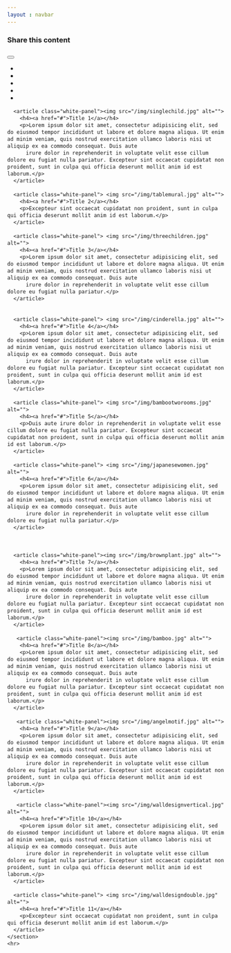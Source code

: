 ```yaml
---
layout : navbar
---
```


<link href="//netdna.bootstrapcdn.com/font-awesome/4.1.0/css/font-awesome.min.css" rel="stylesheet">
<div class="container">
  <div class="row mobile-social-share">
        <div class="col-md-9">
                <h3>Share this content</h3>
            </div>
            <div id="socialHolder" class="col-md-3">
            <div id="socialShare" class="btn-group share-group">
                    <a data-toggle="dropdown" class="btn btn-info">
                         <i class="fa fa-share-alt fa-inverse"></i>
                    </a>
            <button href="#" data-toggle="dropdown" class="btn btn-info dropdown-toggle share">
              <span class="caret"></span>
            </button>
            <ul class="dropdown-menu">
                <li>
                  <a data-original-title="Twitter" rel="tooltip"  href="#" class="btn btn-twitter" data-placement="left">
                <i class="fa fa-twitter"></i>
              </a>
              </li>
              <li>
                <a data-original-title="Facebook" rel="tooltip"  href="#" class="btn btn-facebook" data-placement="left">
               <div class="fb-share-button" data-href="https://developers.facebook.com/docs/plugins/" data-layout="button_count"></div>
              </a>
              </li>         
              <li>
                <a data-original-title="Google+" rel="tooltip"  href="#" class="btn btn-google" data-placement="left">
                <i class="fa fa-google-plus"></i>
              </a>
              </li>
                <li>
                <a data-original-title="LinkedIn" rel="tooltip"  href="#" class="btn btn-linkedin" data-placement="left">
                <i class="fa fa-linkedin"></i>
              </a>
              </li>
              <li>
                <a data-original-title="Pinterest" rel="tooltip"  class="btn btn-pinterest" data-placement="left">
                <i class="fa fa-pinterest"></i>
              </a>
              </li>
                        <li>
                <a  data-original-title="Email" rel="tooltip" class="btn btn-mail" data-placement="left">
                <i class="fa fa-envelope"></i>
              </a>
              </li>
                    </ul>
          </div>
            </div>
        </div>
  </div>
</div>

<!--Pintrest Tiles -->

<div class="container">
  <div class="row">
    <section id="pinBoot">

      <article class="white-panel"><img src="/img/singlechild.jpg" alt="">
        <h4><a href="#">Title 1</a></h4>
        <p>Lorem ipsum dolor sit amet, consectetur adipisicing elit, sed do eiusmod tempor incididunt ut labore et dolore magna aliqua. Ut enim ad minim veniam, quis nostrud exercitation ullamco laboris nisi ut aliquip ex ea commodo consequat. Duis aute
          irure dolor in reprehenderit in voluptate velit esse cillum dolore eu fugiat nulla pariatur. Excepteur sint occaecat cupidatat non proident, sunt in culpa qui officia deserunt mollit anim id est laborum.</p>
      </article>

      <article class="white-panel"> <img src="/img/tablemural.jpg" alt="">
        <h4><a href="#">Title 2</a></h4>
        <p>Excepteur sint occaecat cupidatat non proident, sunt in culpa qui officia deserunt mollit anim id est laborum.</p>
      </article>

      <article class="white-panel"> <img src="/img/threechildren.jpg" alt="">
        <h4><a href="#">Title 3</a></h4>
        <p>Lorem ipsum dolor sit amet, consectetur adipisicing elit, sed do eiusmod tempor incididunt ut labore et dolore magna aliqua. Ut enim ad minim veniam, quis nostrud exercitation ullamco laboris nisi ut aliquip ex ea commodo consequat. Duis aute
          irure dolor in reprehenderit in voluptate velit esse cillum dolore eu fugiat nulla pariatur.</p>
      </article>


      <article class="white-panel"> <img src="/img/cinderella.jpg" alt="">
        <h4><a href="#">Title 4</a></h4>
        <p>Lorem ipsum dolor sit amet, consectetur adipisicing elit, sed do eiusmod tempor incididunt ut labore et dolore magna aliqua. Ut enim ad minim veniam, quis nostrud exercitation ullamco laboris nisi ut aliquip ex ea commodo consequat. Duis aute
          irure dolor in reprehenderit in voluptate velit esse cillum dolore eu fugiat nulla pariatur. Excepteur sint occaecat cupidatat non proident, sunt in culpa qui officia deserunt mollit anim id est laborum.</p>
      </article>

      <article class="white-panel"> <img src="/img/bambootworooms.jpg" alt="">
        <h4><a href="#">Title 5</a></h4>
        <p>Duis aute irure dolor in reprehenderit in voluptate velit esse cillum dolore eu fugiat nulla pariatur. Excepteur sint occaecat cupidatat non proident, sunt in culpa qui officia deserunt mollit anim id est laborum.</p>
      </article>

      <article class="white-panel"> <img src="/img/japanesewomen.jpg" alt="">
        <h4><a href="#">Title 6</a></h4>
        <p>Lorem ipsum dolor sit amet, consectetur adipisicing elit, sed do eiusmod tempor incididunt ut labore et dolore magna aliqua. Ut enim ad minim veniam, quis nostrud exercitation ullamco laboris nisi ut aliquip ex ea commodo consequat. Duis aute
          irure dolor in reprehenderit in voluptate velit esse cillum dolore eu fugiat nulla pariatur.</p>
      </article>



      <article class="white-panel"><img src="/img/brownplant.jpg" alt="">
        <h4><a href="#">Title 7</a></h4>
        <p>Lorem ipsum dolor sit amet, consectetur adipisicing elit, sed do eiusmod tempor incididunt ut labore et dolore magna aliqua. Ut enim ad minim veniam, quis nostrud exercitation ullamco laboris nisi ut aliquip ex ea commodo consequat. Duis aute
          irure dolor in reprehenderit in voluptate velit esse cillum dolore eu fugiat nulla pariatur. Excepteur sint occaecat cupidatat non proident, sunt in culpa qui officia deserunt mollit anim id est laborum.</p>
      </article>

       <article class="white-panel"><img src="/img/bamboo.jpg" alt="">
        <h4><a href="#">Title 8</a></h4>
        <p>Lorem ipsum dolor sit amet, consectetur adipisicing elit, sed do eiusmod tempor incididunt ut labore et dolore magna aliqua. Ut enim ad minim veniam, quis nostrud exercitation ullamco laboris nisi ut aliquip ex ea commodo consequat. Duis aute
          irure dolor in reprehenderit in voluptate velit esse cillum dolore eu fugiat nulla pariatur. Excepteur sint occaecat cupidatat non proident, sunt in culpa qui officia deserunt mollit anim id est laborum.</p>
      </article>

       <article class="white-panel"><img src="/img/angelmotif.jpg" alt="">
        <h4><a href="#">Title 9</a></h4>
        <p>Lorem ipsum dolor sit amet, consectetur adipisicing elit, sed do eiusmod tempor incididunt ut labore et dolore magna aliqua. Ut enim ad minim veniam, quis nostrud exercitation ullamco laboris nisi ut aliquip ex ea commodo consequat. Duis aute
          irure dolor in reprehenderit in voluptate velit esse cillum dolore eu fugiat nulla pariatur. Excepteur sint occaecat cupidatat non proident, sunt in culpa qui officia deserunt mollit anim id est laborum.</p>
      </article>

       <article class="white-panel"><img src="/img/walldesignvertical.jpg" alt="">
        <h4><a href="#">Title 10</a></h4>
        <p>Lorem ipsum dolor sit amet, consectetur adipisicing elit, sed do eiusmod tempor incididunt ut labore et dolore magna aliqua. Ut enim ad minim veniam, quis nostrud exercitation ullamco laboris nisi ut aliquip ex ea commodo consequat. Duis aute
          irure dolor in reprehenderit in voluptate velit esse cillum dolore eu fugiat nulla pariatur. Excepteur sint occaecat cupidatat non proident, sunt in culpa qui officia deserunt mollit anim id est laborum.</p>
      </article>

      <article class="white-panel"> <img src="/img/walldesigndouble.jpg" alt="">
        <h4><a href="#">Title 11</a></h4>
        <p>Excepteur sint occaecat cupidatat non proident, sunt in culpa qui officia deserunt mollit anim id est laborum.</p>
      </article>
    </section>
    <hr>
  </div>
</div>